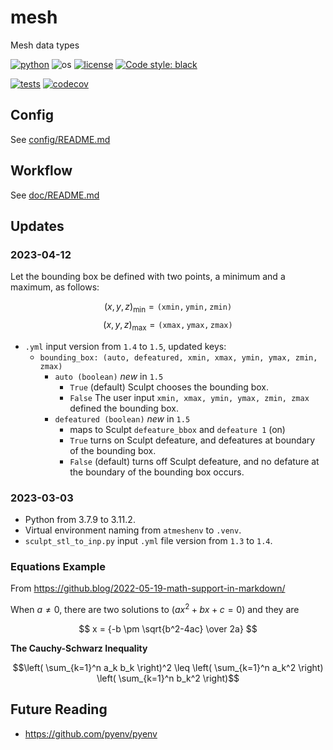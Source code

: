 # mesh

Mesh data types

[![python](https://img.shields.io/badge/python-3.11-blue.svg)](https://www.python.org/)
![os](https://img.shields.io/badge/os-ubuntu%20|%20macos%20|%20windows-blue.svg)
[![license](https://img.shields.io/badge/license-MIT-green.svg)](https://github.com/sandialabs/sibl#license) 
[![Code style: black](https://img.shields.io/badge/code%20style-black-000000.svg)](https://github.com/psf/black)

[![tests](https://github.com/autotwin/mesh/workflows/tests/badge.svg)](https://github.com/autotwin/mesh/actions) [![codecov](https://codecov.io/gh/autotwin/mesh/branch/main/graph/badge.svg?token=XY0UAVX3OD)](https://codecov.io/gh/autotwin/mesh)


## Config

See [config/README.md](config/README.md)

## Workflow

See [doc/README.md](doc/README.md)

## Updates

### 2023-04-12

Let the bounding box be defined with two points, a minimum and a maximum, as follows:

$$(x, y, z)_{\min} = \mathtt{ (xmin, ymin, zmin)}$$
$$(x, y, z)_{\max} = \mathtt{ (xmax, ymax, zmax)}$$

* `.yml` input version from `1.4` to `1.5`, updated keys:
  * `bounding_box: (auto, defeatured, xmin, xmax, ymin, ymax, zmin, zmax)`
     * `auto (boolean)` *new* in `1.5`
        * `True` (default) Sculpt chooses the bounding box.
        * `False` The user input `xmin, xmax, ymin, ymax, zmin, zmax` defined the bounding box.
     * `defeatured (boolean)` *new* in `1.5`
        * maps to Sculpt `defeature_bbox` and `defeature 1` (on)
        * `True` turns on Sculpt defeature, and defeatures at boundary of the bounding box.
        * `False` (default) turns off Sculpt defeature, and no defature at the boundary of the bounding box occurs.

### 2023-03-03

* Python from 3.7.9 to 3.11.2.
* Virtual environment naming from `atmeshenv` to `.venv`.
* `sculpt_stl_to_inp.py` input `.yml` file version from `1.3` to `1.4`.

### Equations Example

From https://github.blog/2022-05-19-math-support-in-markdown/

When $a \ne 0$, there are two solutions to $(ax^2 + bx + c = 0)$ and they are

$$ x = {-b \pm \sqrt{b^2-4ac} \over 2a} $$

**The Cauchy-Schwarz Inequality**

```math
\left( \sum_{k=1}^n a_k b_k \right)^2 \leq \left( \sum_{k=1}^n a_k^2 \right) \left( \sum_{k=1}^n b_k^2 \right)
```


## Future Reading

* https://github.com/pyenv/pyenv
